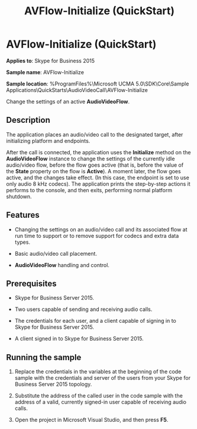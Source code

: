 ﻿---
title: AVFlow-Initialize (QuickStart)
TOCTitle: AVFlow-Initialize (QuickStart)
ms:assetid: 2e489f3a-14ab-4632-99c2-94da0b12827e
ms:mtpsurl: https://msdn.microsoft.com/library/Dn466140(v=office.16)
ms:contentKeyID: 65240074
ms.date: 07/27/2015
mtps_version: v=office.16
---

# AVFlow-Initialize (QuickStart)


**Applies to**: Skype for Business 2015

 

**Sample name**: AVFlow-Initialize

**Sample location**: %ProgramFiles%\\Microsoft UCMA 5.0\\SDK\\Core\\Sample Applications\\QuickStarts\\AudioVideoCall\\AVFlow-Initialize

Change the settings of an active **AudioVideoFlow**.

## Description

The application places an audio/video call to the designated target, after initializing platform and endpoints.

After the call is connected, the application uses the **Initialize** method on the **AudioVideoFlow** instance to change the settings of the currently idle audio/video flow, before the flow goes active (that is, before the value of the **State** property on the flow is **Active**). A moment later, the flow goes active, and the changes take effect. (In this case, the endpoint is set to use only audio 8 kHz codecs). The application prints the step-by-step actions it performs to the console, and then exits, performing normal platform shutdown.

## Features

  - Changing the settings on an audio/video call and its associated flow at run time to support or to remove support for codecs and extra data types.

  - Basic audio/video call placement.

  - **AudioVideoFlow** handling and control.

## Prerequisites

  - Skype for Business Server 2015.

  - Two users capable of sending and receiving audio calls.

  - The credentials for each user, and a client capable of signing in to Skype for Business Server 2015.

  - A client signed in to Skype for Business Server 2015.

## Running the sample

1.  Replace the credentials in the variables at the beginning of the code sample with the credentials and server of the users from your Skype for Business Server 2015 topology.

2.  Substitute the address of the called user in the code sample with the address of a valid, currently signed-in user capable of receiving audio calls.

3.  Open the project in Microsoft Visual Studio, and then press **F5**.

